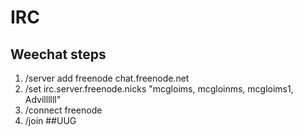 # IRC
## Weechat steps
1. /server add freenode chat.freenode.net
1. /set irc.server.freenode.nicks "mcgloims, mcgloinms, mcgloims1, Advillllll"
2. /connect freenode
3. /join ##UUG

